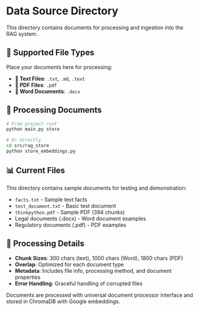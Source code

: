 # Data Source Directory

This directory contains documents for processing and ingestion into the RAG system.

## 📁 Supported File Types

Place your documents here for processing:

- **📄 Text Files**: `.txt`, `.md`, `.text`
- **📕 PDF Files**: `.pdf` 
- **📘 Word Documents**: `.docx`

## 🚀 Processing Documents

```bash
# From project root
python main.py store

# Or directly
cd src/rag_store
python store_embeddings.py
```

## 📊 Current Files

This directory contains sample documents for testing and demonstration:

- `facts.txt` - Sample text facts
- `test_document.txt` - Basic test document  
- `thinkpython.pdf` - Sample PDF (394 chunks)
- Legal documents (.docx) - Word document examples
- Regulatory documents (.pdf) - PDF examples

## 🔧 Processing Details

- **Chunk Sizes**: 300 chars (text), 1000 chars (Word), 1800 chars (PDF)
- **Overlap**: Optimized for each document type
- **Metadata**: Includes file info, processing method, and document properties
- **Error Handling**: Graceful handling of corrupted files

Documents are processed with universal document processor interface and stored in ChromaDB with Google embeddings.
